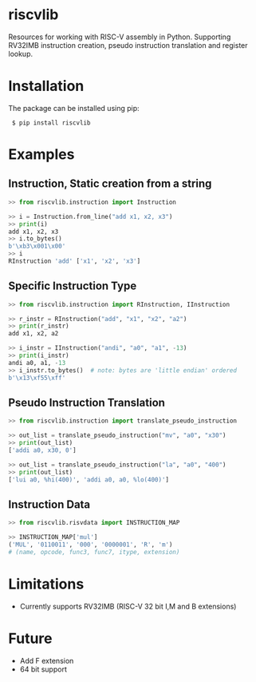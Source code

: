 # riscvlib  
  
Resources for working with RISC-V assembly in Python. 
Supporting RV32IMB instruction creation, pseudo instruction translation and register lookup.
  
# Installation  
The package can be installed using pip:  
  
	 $ pip install riscvlib  
 
# Examples  
  
## Instruction, Static creation from a string
``` python
>> from riscvlib.instruction import Instruction  

>> i = Instruction.from_line("add x1, x2, x3")  
>> print(i) 
add x1, x2, x3  
>> i.to_bytes() 
b'\xb3\x001\x00'  
>> i  
RInstruction 'add' ['x1', 'x2', 'x3']
```

## Specific Instruction Type
``` python
>> from riscvlib.instruction import RInstruction, IInstruction

>> r_instr = RInstruction("add", "x1", "x2", "a2")
>> print(r_instr)
add x1, x2, a2

>> i_instr = IInstruction("andi", "a0", "a1", -13)
>> print(i_instr)
andi a0, a1, -13
>> i_instr.to_bytes()  # note: bytes are 'little endian' ordered
b'\x13\xf55\xff'
```

## Pseudo Instruction Translation
``` python
>> from riscvlib.instruction import translate_pseudo_instruction

>> out_list = translate_pseudo_instruction("mv", "a0", "x30")
>> print(out_list)
['addi a0, x30, 0']

>> out_list = translate_pseudo_instruction("la", "a0", "400")
>> print(out_list)
['lui a0, %hi(400)', 'addi a0, a0, %lo(400)']
```

## Instruction Data
``` python
>> from riscvlib.risvdata import INSTRUCTION_MAP

>> INSTRUCTION_MAP['mul']
('MUL', '0110011', '000', '0000001', 'R', 'm')
# (name, opcode, func3, func7, itype, extension)
```

# Limitations
 - Currently supports RV32IMB (RISC-V 32 bit I,M and B extensions)

# Future
 - Add F extension
 - 64 bit support



